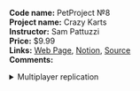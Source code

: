 **Code name:** PetProject №8  
**Project name:** Crazy Karts  
**Instructor:** Sam Pattuzzi  
**Price:** $9.99  
**Links:** 
[Web Page](https://www.udemy.com/course/unrealmultiplayer/), 
[Notion](https://www.notion.so/4ae3c83637d445179f0afd8af7b39d8d?v=2fa0ce97f14b447995c5fe1ec0124334&p=35a77f9b8fcd478b8703aaa4b1cb82ca&pm=s), 
[Source](https://cedric-neukirchen.net/docs/category/multiplayer-network-compendium/)  
**Comments:**  
<details><summary> Multiplayer replication </summary>  На уроці 87 не міг зрозуміти чи то я довбойоб чи то інструктор тулить якусь неактуальну інформацію, але мій APawn ніяк не хотів реплікувати свій рух на сервер. Виявилось що таки я довбойоб 😅  В курсі використовується стандартна Input Mapping, а я такий крутий перець замінив її на користь новомодної Enhanced Input Subsystem. Зі стандартної системи в параметрах метода був звичайний float Value, а в мене - const FInputActionValue& Value.  Ніби шило на мило, але ніт, float нормально реплікується, бо це число яке можна спокійно скопіювати, а FInputActionValue подається через const & тобто існує в одному місці в моїй оперативній пам’яті, і ніяк не копіюється. Коли його передати в параметри метода Server_… на виході мав нулі, бо Server не має доступу до мого комп’ютеру і не може знайти значення const & змінної тому запускався дефолтний конструктор FInputActionValue.  </details>